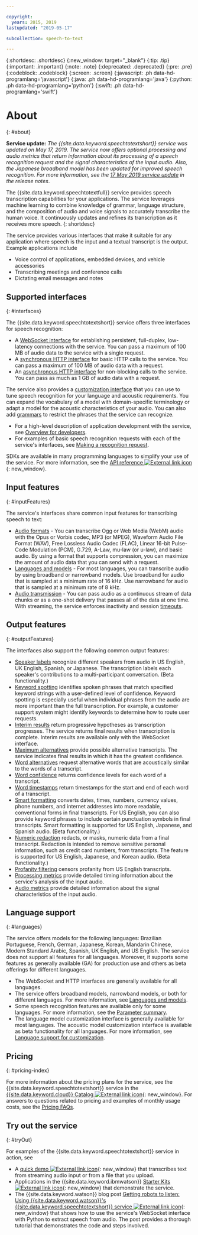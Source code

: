 ```yaml
---

copyright:
  years: 2015, 2019
lastupdated: "2019-05-17"

subcollection: speech-to-text

---
```


{:shortdesc: .shortdesc}
{:new_window: target="_blank"}
{:tip: .tip}
{:important: .important}
{:note: .note}
{:deprecated: .deprecated}
{:pre: .pre}
{:codeblock: .codeblock}
{:screen: .screen}
{:javascript: .ph data-hd-programlang='javascript'}
{:java: .ph data-hd-programlang='java'}
{:python: .ph data-hd-programlang='python'}
{:swift: .ph data-hd-programlang='swift'}

# About
{: #about}

**Service update:** *The {{site.data.keyword.speechtotextshort}} service was updated on May 17, 2019. The service now offers optional processing and audio metrics that return information about its processing of a speech recognition request and the signal characteristics of the input audio. Also, the Japanese broadband model has been updated for improved speech recognition. For more information, see the [17 May 2019 service update](/docs/services/speech-to-text?topic=speech-to-text-release-notes#May2019b) in the release notes*.

The {{site.data.keyword.speechtotextfull}} service provides speech transcription capabilities for your applications. The service leverages machine learning to combine knowledge of grammar, language structure, and the composition of audio and voice signals to accurately transcribe the human voice. It continuously updates and refines its transcription as it receives more speech.
{: shortdesc}

The service provides various interfaces that make it suitable for any application where speech is the input and a textual transcript is the output. Example applications include

-   Voice control of applications, embedded devices, and vehicle accessories
-   Transcribing meetings and conference calls
-   Dictating email messages and notes

## Supported interfaces
{: #interfaces}

The {{site.data.keyword.speechtotextshort}} service offers three interfaces for speech recognition:

-   A [WebSocket interface](/docs/services/speech-to-text?topic=speech-to-text-websockets) for establishing persistent, full-duplex, low-latency connections with the service. You can pass a maximum of 100 MB of audio data to the service with a single request.
-   A [synchronous HTTP interface](/docs/services/speech-to-text?topic=speech-to-text-http) for basic HTTP calls to the service. You can pass a maximum of 100 MB of audio data with a request.
-   An [asynchronous HTTP interface](/docs/services/speech-to-text?topic=speech-to-text-async) for non-blocking calls to the service. You can pass as much as 1 GB of audio data with a request.

The service also provides a [customization interface](/docs/services/speech-to-text?topic=speech-to-text-customization) that you can use to tune speech recognition for your language and acoustic requirements. You can expand the vocabulary of a model with domain-specific terminology or adapt a model for the acoustic characteristics of your audio. You can also add [grammars](/docs/services/speech-to-text?topic=speech-to-text-grammars) to restrict the phrases that the service can recognize.

-   For a high-level description of application development with the service, see [Overview for developers](/docs/services/speech-to-text?topic=speech-to-text-developerOverview).
-   For examples of basic speech recognition requests with each of the service's interfaces, see [Making a recognition request](/docs/services/speech-to-text?topic=speech-to-text-basic-request).

SDKs are available in many programming languages to simplify your use of the service. For more information, see the [API reference ![External link icon](../../icons/launch-glyph.svg "External link icon")](https://{DomainName}/apidocs/speech-to-text){: new_window}.

## Input features
{: #inputFeatures}

The service's interfaces share common input features for transcribing speech to text:

-   [Audio formats](/docs/services/speech-to-text?topic=speech-to-text-audio-formats) - You can transcribe Ogg or Web Media (WebM) audio with the Opus or Vorbis codec, MP3 (or MPEG), Waveform Audio File Format (WAV), Free Lossless Audio Codec (FLAC), Linear 16-bit Pulse-Code Modulation (PCM), G.729, A-Law, mu-law (or u-law), and basic audio. By using a format that supports compression, you can maximize the amount of audio data that you can send with a request.
-   [Languages and models](/docs/services/speech-to-text?topic=speech-to-text-models) - For most languages, you can transcribe audio by using broadband or narrowband models. Use broadband for audio that is sampled at a minimum rate of 16 kHz. Use narrowband for audio that is sampled at a minimum rate of 8 kHz.
-   [Audio transmission](/docs/services/speech-to-text?topic=speech-to-text-input#transmission) - You can pass audio as a continuous stream of data chunks or as a one-shot delivery that passes all of the data at one time. With streaming, the service enforces inactivity and session [timeouts](/docs/services/speech-to-text?topic=speech-to-text-input#timeouts).

## Output features
{: #outputFeatures}

The interfaces also support the following common output features:

-   [Speaker labels](/docs/services/speech-to-text?topic=speech-to-text-output#speaker_labels) recognize different speakers from audio in US English, UK English, Spanish, or Japanese. The transcription labels each speaker's contributions to a multi-participant conversation. (Beta functionality.)
-   [Keyword spotting](/docs/services/speech-to-text?topic=speech-to-text-output#keyword_spotting) identifies spoken phrases that match specified keyword strings with a user-defined level of confidence. Keyword spotting is especially useful when individual phrases from the audio are more important than the full transcription. For example, a customer support system might identify keywords to determine how to route user requests.
-   [Interim results](/docs/services/speech-to-text?topic=speech-to-text-output#interim) return progressive hypotheses as transcription progresses. The service returns final results when transcription is complete. Interim results are available only with the WebSocket interface.
-   [Maximum alternatives](/docs/services/speech-to-text?topic=speech-to-text-output#max_alternatives) provide possible alternative transcripts. The service indicates final results in which it has the greatest confidence.
-   [Word alternatives](/docs/services/speech-to-text?topic=speech-to-text-output#word_alternatives) request alternative words that are acoustically similar to the words of a transcript.
-   [Word confidence](/docs/services/speech-to-text?topic=speech-to-text-output#word_confidence) returns confidence levels for each word of a transcript.
-   [Word timestamps](/docs/services/speech-to-text?topic=speech-to-text-output#word_timestamps) return timestamps for the start and end of each word of a transcript.
-   [Smart formatting](/docs/services/speech-to-text?topic=speech-to-text-output#smart_formatting) converts dates, times, numbers, currency values, phone numbers, and internet addresses into more readable, conventional forms in final transcripts. For US English, you can also provide keyword phrases to include certain punctuation symbols in final transcripts. Smart formatting is supported for US English, Japanese, and Spanish audio. (Beta functionality.)
-   [Numeric redaction](/docs/services/speech-to-text?topic=speech-to-text-output#redaction) redacts, or masks, numeric data from a final transcript. Redaction is intended to remove sensitive personal information, such as credit card numbers, from transcripts. The feature is supported for US English, Japanese, and Korean audio. (Beta functionality.)
-   [Profanity filtering](/docs/services/speech-to-text?topic=speech-to-text-output#profanity_filter) censors profanity from US English transcripts.
-   [Processing metrics](/docs/services/speech-to-text?topic=speech-to-text-metrics#processing_metrics) provide detailed timing information about the service's analysis of the input audio.
-   [Audio metrics](/docs/services/speech-to-text?topic=speech-to-text-metrics#audio_metrics) provide detailed information about the signal characteristics of the input audio.

## Language support
{: #languages}

The service offers models for the following languages: Brazilian Portuguese, French, German, Japanese, Korean, Mandarin Chinese, Modern Standard Arabic, Spanish, UK English, and US English. The service does not support all features for all languages. Moreover, it supports some features as generally available (GA) for production use and others as beta offerings for different languages.

-   The WebSocket and HTTP interfaces are generally available for all languages.
-   The service offers broadband models, narrowband models, or both for different languages. For more information, see [Languages and models](/docs/services/speech-to-text?topic=speech-to-text-models).
-   Some speech recognition features are available only for some languages. For more information, see the [Parameter summary](/docs/services/speech-to-text?topic=speech-to-text-summary).
-   The language model customization interface is generally available for most languages. The acoustic model customization interface is available as beta functionality for all languages. For more information, see [Language support for customization](/docs/services/speech-to-text?topic=speech-to-text-customization#languageSupport).

## Pricing
{: #pricing-index}

For more information about the pricing plans for the service, see the {{site.data.keyword.speechtotextshort}} service in the [{{site.data.keyword.cloud}} Catalog ![External link icon](../../icons/launch-glyph.svg "External link icon")](https://{DomainName}/catalog/services/speech-to-text){: new_window}. For answers to questions related to pricing and examples of monthly usage costs, see the [Pricing FAQs](/docs/services/speech-to-text?topic=speech-to-text-faq-pricing).

## Try out the service
{: #tryOut}

For examples of the {{site.data.keyword.speechtotextshort}} service in action, see

-   A [quick demo ![External link icon](../../icons/launch-glyph.svg "External link icon")](https://speech-to-text-demo.ng.bluemix.net/){: new_window} that transcribes text from streaming audio input or from a file that you upload.
-   Applications in the {{site.data.keyword.ibmwatson}} [Starter Kits ![External link icon](../../icons/launch-glyph.svg "External link icon")](http://www.ibm.com/watson/developercloud/starter-kits.html){: new_window} that demonstrate the service.
-   The {{site.data.keyword.watson}} blog post [Getting robots to listen: Using {{site.data.keyword.watson}}'s {{site.data.keyword.speechtotextshort}} service ![External link icon](../../icons/launch-glyph.svg "External link icon")](https://www.ibm.com/blogs/watson/2016/07/getting-robots-listen-using-watsons-speech-text-service/){: new_window} that shows how to use the service's WebSocket interface with Python to extract speech from audio. The post provides a thorough tutorial that demonstrates the code and steps involved.
